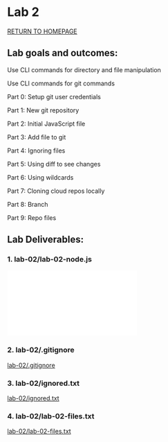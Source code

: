 # Lab 2

[RETURN TO HOMEPAGE](https://sierrabakerr.github.io/)

## Lab goals and outcomes:

Use CLI commands for directory and file manipulation

Use CLI commands for git commands

Part 0: Setup git user credentials

Part 1: New git repository

Part 2: Initial JavaScript file

Part 3: Add file to git

Part 4: Ignoring files

Part 5: Using diff to see changes

Part 6: Using wildcards

Part 7: Cloning cloud repos locally

Part 8: Branch

Part 9: Repo files



## Lab Deliverables:

### 1. lab-02/lab-02-node.js
![lab-02/lab-02-node.js](lab-02/lab-02-node.js)

### 2. lab-02/.gitignore
[lab-02/.gitignore](lab-02/.gitignore)

### 3. lab-02/ignored.txt
[lab-02/ignored.txt](lab-02/ignored.txt)

### 4. lab-02/lab-02-files.txt
[lab-02/lab-02-files.txt](lab-02/lab-02-files.txt)


